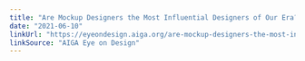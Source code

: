 ```yaml
---
title: "Are Mockup Designers the Most Influential Designers of Our Era?"
date: "2021-06-10"
linkUrl: "https://eyeondesign.aiga.org/are-mockup-designers-the-most-influential-designers-of-our-era/?ref=rogerwong.me"
linkSource: "AIGA Eye on Design"
---
```



